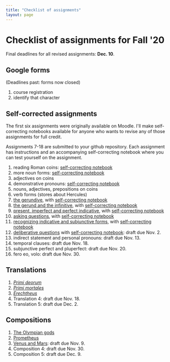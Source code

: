 ```yaml
---
title: "Checklist of assignments"
layout: page
---
```


# Checklist of assignments for Fall '20

Final deadlines for all revised assignments:  **Dec. 10**.

## Google forms

(Deadlines past: forms now closed)

1. course registration
1. identify that character


## Self-corrected assignments

The first six assignments were originally available on Moodle.  I'll make self-correcting notebooks available for anyone who wants to revise any of those assignments for full credit.

Assignments 7-18 are submitted to your github repository.  Each assignment has instructions and an accompanying self-correcting notebook where you can test yourself on the assignment.

1. reading Roman coins:  [self-correcting notebook](https://observablehq.com/@neelsmith/lingua-latina-legenda-unit-1-reading-roman-coins?collection=@neelsmith/l3)
1. more noun forms:  [self-correcting notebook](https://observablehq.com/@neelsmith/lingua-latina-legenda-unit-1-quiz-yourelf-on-noun-forms?collection=@neelsmith/l3)
1. adjectives on coins
1. demonstrative pronouns: [self-correcting notebook](https://observablehq.com/@neelsmith/lingua-latina-legenda-unit-1-demonstratives?collection=@neelsmith/l3)
1. nouns, adjectives, prepositions on coins
1. verb forms (stores about Hercules)
1. [the gerundive](../assignments/gerundive/exercise/), with  [self-correcting notebook](https://observablehq.com/@neelsmith/lingua-latina-legenda-unit-2-analyze-sentences-using-the-ge?collection=@neelsmith/l3)
1. [the gerund and the infinitive](../assignments/review-verbal-nouns/exercise/), with  [self-correcting notebook](https://observablehq.com/@neelsmith/lingua-latina-legenda-unit-2-analyze-sentences-using-gerun?collection=@neelsmith/l3)
1. [present, imperfect and perfect indicative](../assignments/present-indicative/), with  [self-correcting notebook](https://observablehq.com/@neelsmith/lingua-latina-legenda-unit-2-verb-synopsis?collection=@neelsmith/l3)
1. [asking questions](../assignments/questions/), with [self-correcting notebook](https://observablehq.com/@neelsmith/lingua-latina-legenda-unit-2-statements-to-questions?collection=@neelsmith/l3)
1. [recognizing indicative and subjunctive forms](../assignments/deliberative/), with [self-correcting notebook](https://observablehq.com/@neelsmith/lingua-latina-legenda-unit-3-recognizing-subjunctive-form?collection=@neelsmith/l3)
1. [deliberative questions](../assignments/subjunctive1/) with [self-correcting notebook](https://observablehq.com/@neelsmith/lingua-latina-legenda-unit-3-quiz-yourself-on-deliberative?collection=@neelsmith/l3): draft due Nov. 2.
1. indirect statement and personal pronouns:  draft due Nov. 13.
1. temporal clauses:  draft due Nov. 18.
1. subjunctive perfect and pluperfect:  draft due Nov. 20.
1. fero eo, volo:  draft due Nov. 30.



## Translations

1. *[Primi deorum](../assignments/translation1/)*
1. *[Primi mortales](../assignments/translation2/)*
1. *[Erechtheus](../assignments/translation3/)*
1. Translation 4: draft due Nov. 18.
1. Translation 5: draft due Dec. 2.


## Compositions

1. [The Olympian gods](../assignments/composition1/)
1. [Prometheus](../assignments/composition2/)
1. [Venus and Mars](../assignments/composition3/): draft due Nov. 9.
1. Composition 4: draft due Nov. 30.
1. Composition 5: draft due Dec. 9.
